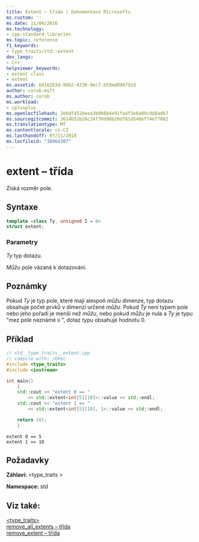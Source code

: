 ```yaml
---
title: Extent – třída | Dokumentace Microsoftu
ms.custom: ''
ms.date: 11/04/2016
ms.technology:
- cpp-standard-libraries
ms.topic: reference
f1_keywords:
- type_traits/std::extent
dev_langs:
- C++
helpviewer_keywords:
- extent class
- extent
ms.assetid: 6d16263d-90b2-4330-9ec7-b59ed898792d
author: corob-msft
ms.author: corob
ms.workload:
- cplusplus
ms.openlocfilehash: 2e6df4526eea3b0b8b4e91fa4f3e6a89cdd8adb7
ms.sourcegitcommit: 3614b52b28c24f70d90b20d781d548ef74ef7082
ms.translationtype: MT
ms.contentlocale: cs-CZ
ms.lasthandoff: 07/11/2018
ms.locfileid: "38964307"
---
```

# <a name="extent-class"></a>extent – třída

Získá rozměr pole.

## <a name="syntax"></a>Syntaxe

```cpp
template <class Ty, unsigned I = 0>
struct extent;
```

### <a name="parameters"></a>Parametry

*Ty* typ dotazu.

*Můžu* pole vázaná k dotazování.

## <a name="remarks"></a>Poznámky

Pokud *Ty* je typ pole, které mají alespoň *můžu* dimenze, typ dotazu obsahuje počet prvků v dimenzi určené *můžu*. Pokud *Ty* není typem pole nebo jeho pořadí je menší než *můžu*, nebo pokud *můžu* je nula a *Ty* je typu "mez pole neznámé `U` ", dotaz typu obsahuje hodnotu 0.

## <a name="example"></a>Příklad

```cpp
// std__type_traits__extent.cpp
// compile with: /EHsc
#include <type_traits>
#include <iostream>

int main()
    {
    std::cout << "extent 0 == "
        << std::extent<int[5][10]>::value << std::endl;
    std::cout << "extent 1 == "
        << std::extent<int[5][10], 1>::value << std::endl;

    return (0);
    }

```

```Output
extent 0 == 5
extent 1 == 10
```

## <a name="requirements"></a>Požadavky

**Záhlaví:** \<type_traits >

**Namespace:** std

## <a name="see-also"></a>Viz také:

[<type_traits>](../standard-library/type-traits.md)<br/>
[remove_all_extents – třída](../standard-library/remove-all-extents-class.md)<br/>
[remove_extent – třída](../standard-library/remove-extent-class.md)<br/>
